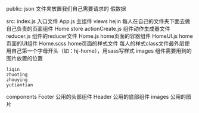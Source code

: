 public:
  json 文件夹放置我们自己需要请求的 假数据

src:
  index.js  入口文件
  App.js  主组件
  views
    hejin 每人在自己的文件夹下面去做自己负责的页面组件
      Home
        store
          actionCreate.js   组件动作生成器文件
          reducer.js        组件的reducer文件
        Home.js             home页面的容器组件
        HomeUI.js           home页面的UI组件
        Home.scss           home页面的样式文件  每人的样式class文件最外层使用自己第一个字母开头（如：hj-home），用sass写样式
        images              组件需要用到的图片放置的位置

    liqin
    zhuoting
    zhouying
    yutiantian

  components
    Footer  公用的头部组件
    Header  公用的底部组件
    images  公用的图片





